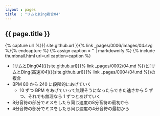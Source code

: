 ```yaml
---
layout : pages
title  : "リムとDing複合04"
---
```


## {{ page.title }}

{% capture url %}{{ site.github.url }}{% link _pages/0006/images/04.svg %}{% endcapture %}
{% assign caption = '' | markdownify %}
{% include thumbnail.html url=url caption=caption %}

* [リムとDing04]({{site.github.url}}{% link _pages/0002/04.md %})と[リムとDing(高速)04]({{site.github.url}}{% link _pages/0004/04.md %})の複合
* BPM 80 から 240 に段階的にあげていく
  * 10 ずつ BPM をあげていって無理そうになったらできた速さから 5 ずつ、それでも無理なら 1 ずつとあげていく
* 8分音符の部分でミスをしたら同じ速度の8分音符の最初から
* 4分音符の部分でミスをしたら同じ速度の4分音符の最初から
